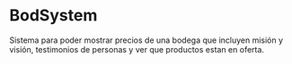 # BodSystem
Sistema para poder mostrar precios de una bodega que incluyen misión y visión, testimonios de personas y ver que productos estan en oferta.

